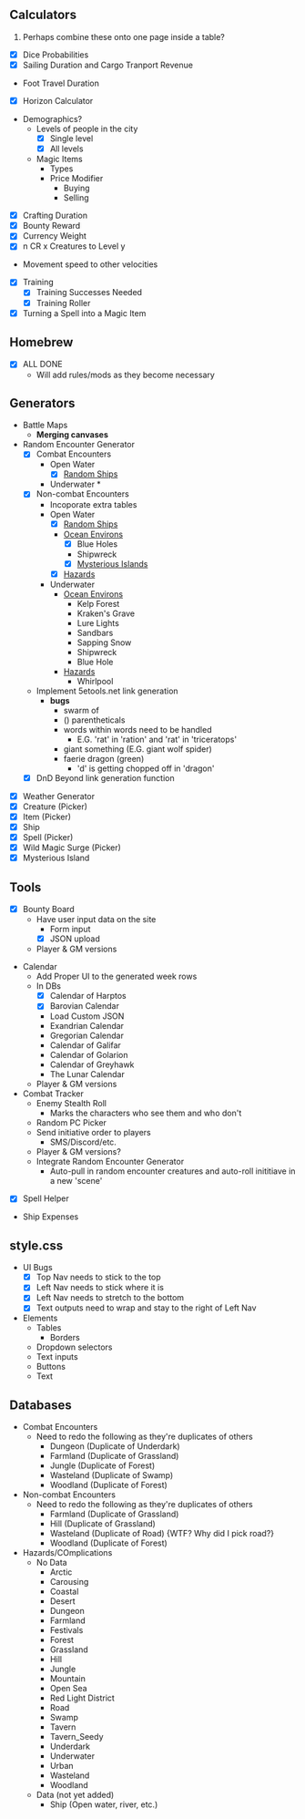 ## Calculators
1. Perhaps combine these onto one page inside a table?
* [x] Dice Probabilities
* [x] Sailing Duration and Cargo Tranport Revenue
* Foot Travel Duration
* [x] Horizon Calculator
* Demographics?
    * Levels of people in the city
        * [x] Single level
        * [x] All levels
    * Magic Items
        * Types
        * Price Modifier
            * Buying
            * Selling
* [x] Crafting Duration
* [x] Bounty Reward
* [x] Currency Weight
* [x] n CR x Creatures to Level y
* Movement speed to other velocities
* [x] Training
    * [x] Training Successes Needed
    * [x] Training Roller
* [x] Turning a Spell into a Magic Item

## Homebrew
* [x] ALL DONE 
    * Will add rules/mods as they become necessary

## Generators
* Battle Maps
    * **Merging canvases**
* Random Encounter Generator
    * [x] Combat Encounters
        * Open Water
            * [x] [Random Ships](https://5e.tools/variantrules.html#random%20ships_gos)
        * Underwater
            * 
    * [x] Non-combat Encounters
        * Incoporate extra tables
        * Open Water
            * [x] [Random Ships](https://5e.tools/variantrules.html#random%20ships_gos)
            * [Ocean Environs](https://5e.tools/variantrules.html#ocean%20environs_gos)
                * [x] Blue Holes                
                * Shipwreck
                * [x] [Mysterious Islands](https://5e.tools/variantrules.html#mysterious%20islands_gos)
            * [x] [Hazards](https://5e.tools/variantrules.html#travel%20at%20sea_gos)
        * Underwater
            * [Ocean Environs](https://5e.tools/variantrules.html#ocean%20environs_gos)
                * Kelp Forest
                * Kraken's Grave
                * Lure Lights
                * Sandbars
                * Sapping Snow
                * Shipwreck
                * Blue Hole
            * [Hazards](https://5e.tools/variantrules.html#travel%20at%20sea_gos)
                * Whirlpool
    * Implement 5etools.net link generation
        * **bugs**
            * swarm of
            * () parentheticals
            * words within words need to be handled
                * E.G. 'rat' in 'ration' and 'rat' in 'triceratops'
            * giant something (E.G. giant wolf spider)
            * faerie dragon (green)
                * 'd' is getting chopped off in 'dragon'
    * [x] DnD Beyond link generation function
* [x] Weather Generator
* [x] Creature (Picker)
* [x] Item (Picker)
* [x] Ship
* [x] Spell (Picker)
* [x] Wild Magic Surge (Picker)
* [x] Mysterious Island

## Tools
* [x] Bounty Board
    * Have user input data on the site
        * Form input
        * [x] JSON upload
    * Player & GM versions
* Calendar
    * Add Proper UI to the generated week rows
    * In DBs
        * [x] Calendar of Harptos
        * [x] Barovian Calendar
        * Load Custom JSON
        * Exandrian Calendar
        * Gregorian Calendar
        * Calendar of Galifar
        * Calendar of Golarion
        * Calendar of Greyhawk
        * The Lunar Calendar
    * Player & GM versions
* Combat Tracker
    * Enemy Stealth Roll
        * Marks the characters who see them and who don't
    * Random PC Picker
    * Send initiative order to players
        * SMS/Discord/etc.
    * Player & GM versions?
    * Integrate Random Encounter Generator
        * Auto-pull in random encounter creatures and auto-roll inititiave in a new 'scene'
* [x] Spell Helper
* Ship Expenses

## style.css
* UI Bugs
    * [x] Top Nav needs to stick to the top
    * [x] Left Nav needs to stick where it is
    * [x] Left Nav needs to stretch to the bottom
    * [x] Text outputs need to wrap and stay to the right of Left Nav
* Elements
    * Tables
        * Borders
    * Dropdown selectors
    * Text inputs
    * Buttons
    * Text

## Databases
* Combat Encounters
    * Need to redo the following as they're duplicates of others
        * Dungeon (Duplicate of Underdark)
        * Farmland (Duplicate of Grassland)
        * Jungle (Duplicate of Forest)
        * Wasteland (Duplicate of Swamp)
        * Woodland (Duplicate of Forest)
* Non-combat Encounters
    * Need to redo the following as they're duplicates of others
        * Farmland (Duplicate of Grassland)
        * Hill (Duplicate of Grassland)
        * Wasteland (Duplicate of Road) {WTF? Why did I pick road?}
        * Woodland (Duplicate of Forest)
* Hazards/COmplications
    * No Data
        * Arctic
        * Carousing
        * Coastal
        * Desert
        * Dungeon
        * Farmland
        * Festivals
        * Forest
        * Grassland
        * Hill
        * Jungle
        * Mountain
        * Open Sea
        * Red Light District
        * Road
        * Swamp
        * Tavern
        * Tavern_Seedy
        * Underdark
        * Underwater
        * Urban
        * Wasteland
        * Woodland
    * Data (not yet added)
        * Ship (Open water, river, etc.)